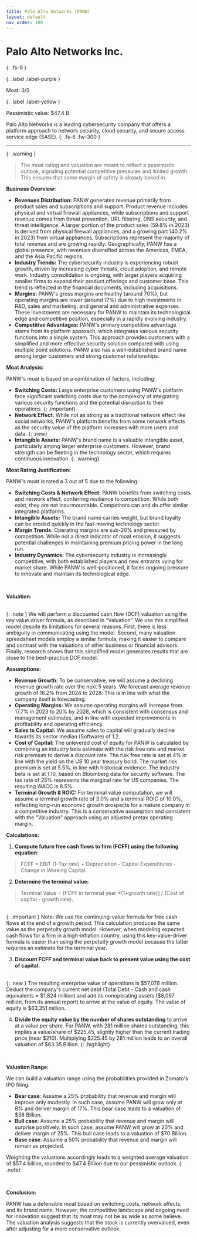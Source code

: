 ```yaml
---
title: Palo Alto Networks (PANW)
layout: default
nav_order: 100
---
```


# Palo Alto Networks Inc.
{: .fs-9 }

{: .label .label-purple }

Moat: 3/5

{: .label .label-yellow }

Pessimistic value: $47.4 B

Palo Alto Networks is a leading cybersecurity company that offers a platform approach to network security, cloud security, and secure access service edge (SASE).
{: .fs-6 .fw-300 }

---

{: .warning } 
>The moat rating and valuation are meant to reflect a pessimistic outlook, signaling potential competitive pressures and limited growth. This ensures that some margin of safety is already baked in.

**Business Overview:**

* **Revenues Distribution:** PANW generates revenue primarily from product sales and subscriptions and support. Product revenue includes physical and virtual firewall appliances, while subscriptions and support revenue comes from threat prevention, URL filtering, DNS security, and threat intelligence.  A larger portion of the product sales (59.8% in 2023) is derived from physical firewall appliances, and a growing part (40.2% in 2023) from virtual appliances. Subscriptions represent the majority of total revenue and are growing rapidly. Geographically, PANW has a global presence, with revenues diversified across the Americas, EMEA, and the Asia Pacific regions.
* **Industry Trends:** The cybersecurity industry is experiencing robust growth, driven by increasing cyber threats, cloud adoption, and remote work. Industry consolidation is ongoing, with larger players acquiring smaller firms to expand their product offerings and customer base. This trend is reflected in the financial documents, including acquisitions.
* **Margins:** PANW's gross margins are healthy (around 70%), but operating margins are lower (around 17%) due to high investments in R&D, sales and marketing, and general and administrative expenses. These investments are necessary for PANW to maintain its technological edge and competitive position, especially in a rapidly evolving industry.
* **Competitive Advantages:** PANW's primary competitive advantage stems from its platform approach, which integrates various security functions into a single system. This approach provides customers with a simplified and more effective security solution compared with using multiple point solutions. PANW also has a well-established brand name among larger customers and strong customer relationships.

**Moat Analysis:**

PANW's moat is based on a combination of factors, including:

* **Switching Costs:**  Large enterprise customers using PANW's platform face significant switching costs due to the complexity of integrating various security functions and the potential disruption to their operations.  {: .important}
* **Network Effect:** While not as strong as a traditional network effect like social networks, PANW's platform benefits from some network effects as the security value of the platform increases with more users and data. {: .new}
* **Intangible Assets:**  PANW's brand name is a valuable intangible asset, particularly among larger enterprise customers.  However, brand strength can be fleeting in the technology sector, which requires continuous innovation. {: .warning}


**Moat Rating Justification:**

PANW's moat is rated a 3 out of 5 due to the following:

* **Switching Costs & Network Effect:** PANW benefits from switching costs and network effect, conferring resilience to competition. While both exist, they are not insurmountable. Competitors can and do offer similar integrated platforms. 
* **Intangible Assets:**  The brand name carries weight, but brand loyalty can be eroded quickly in the fast-moving technology sector.
* **Margin Trends:**  Operating margins are sub-20% and pressured by competition. While not a direct indicator of moat erosion, it suggests potential challenges in maintaining premium pricing power in the long run.
* **Industry Dynamics:** The cybersecurity industry is increasingly competitive, with both established players and new entrants vying for market share. While PANW is well-positioned, it faces ongoing pressure to innovate and maintain its technological edge.

<br>

**Valuation:**

<br>
{: .note } We will perform a discounted cash flow (DCF) valuation using the key value driver formula, as described in “Valuation”. We use this simplified model despite its limitations for several reasons. First, there is less ambiguity in communicating using the model. Second, many valuation spreadsheet models employ a similar formula, making it easier to compare and contrast with the valuations of other business or financial advisors. Finally, research shows that this simplified model generates results that are close to the best-practice DCF model.


**Assumptions:**

* **Revenue Growth:** To be conservative, we will assume a declining revenue growth rate over the next 5 years. We forecast average revenue growth of 16.2% from 2024 to 2028. This is in line with what the company itself is forecasting.
* **Operating Margins:** We assume operating margins will increase from 17.7% in 2023 to 20% by 2028, which is consistent with consensus and management estimates, and in line with expected improvements in profitability and operating efficiency.
* **Sales to Capital:** We assume sales to capital will gradually decline towards its sector median (Software) of 1.2.
* **Cost of Capital:** The unlevered cost of equity for PANW is calculated by combining an industry beta estimate with the risk free rate and market risk premium to derive a discount rate. The risk free rate is set at 4% in line with the yield on the US 10 year treasury bond. The market risk premium is set at 5.5%, in line with historical evidence. The industry beta is set at 1.10, based on Bloomberg data for security software. The tax rate of 25% represents the marginal rate for US companies. The resulting WACC is 8.5%.
* **Terminal Growth & ROIC:** For terminal value computation, we will assume a terminal growth rate of 3.0% and a terminal ROIC of 10.0%, reflecting long-run economic growth prospects for a mature company in a competitive industry. This is a conservative assumption and consistent with the "Valuation" approach using an adjusted pretax operating margin.

**Calculations:**

1. **Compute future free cash flows to firm (FCFF) using the following equation:**

>FCFF = EBIT (1-Tax rate) + Depreciation - Capital Expenditures - Change in Working Capital.

2. **Determine the terminal value:** 

>Terminal Value = [FCFF in terminal year *(1+growth rate)] / (Cost of capital - growth rate). 
<br>
{: .important } Note: We use the continuing-value formula for free cash flows at the end of a growth period. This calculation produces the same value as the perpetuity growth model. However, when modeling expected cash flows for a firm in a high-inflation country, using this key-value-driver formula is easier than using the perpetuity growth model because the latter requires an estimate for the terminal year.

3. **Discount FCFF and terminal value back to present value using the cost of capital.**  

<br>
{: .new } The resulting enterprise value of operations is $57,078 million. Deduct the company's current net debt (Total Debt - Cash and cash equivalents = $1,824 million) and add its nonoperating assets ($8,097 million, from its annual report) to arrive at the value of equity. The value of equity is $63,351 million.


<br>

4. **Divide the equity value by the number of shares outstanding** to arrive at a value per share. For PANW, with 281 million shares outstanding, this implies a value/share of $225.45, slightly higher than the current trading price (near $210). Multiplying $225.45 by 281 million leads to an overall valuation of $63.35 Billion. {: .highlight}

<br>


**Valuation Range:**

We can build a valuation range using the probabilities provided in Zomato's IPO filing.

* **Bear case**: Assume a 25% probability that revenue and margin will improve only modestly. In such case, assume PANW will grow only at 8% and deliver margin of 17%. This bear case leads to a valuation of $38 Billion.
* **Bull case**:  Assume a 25% probability that revenue and margin will surprise positively. In such case, assume PANW will grow at 20% and deliver margin of 25%. This bull case leads to a valuation of $70 Billion.
* **Base case**: Assume a 50% probability that revenue and margin will remain as projected.

Weighting the valuations accordingly leads to a weighted average valuation of $57.4 billion, rounded to $47.4 Billion due to our pessimistic outlook. {: .note} 

<br>

**Conclusion:**

PANW has a defensible moat based on switching costs, network effects, and its brand name. However, the competitive landscape and ongoing need for innovation suggest that its moat may not be as wide as some believe.  The valuation analysis suggests that the stock is currently overvalued, even after adjusting for a more conservative outlook.